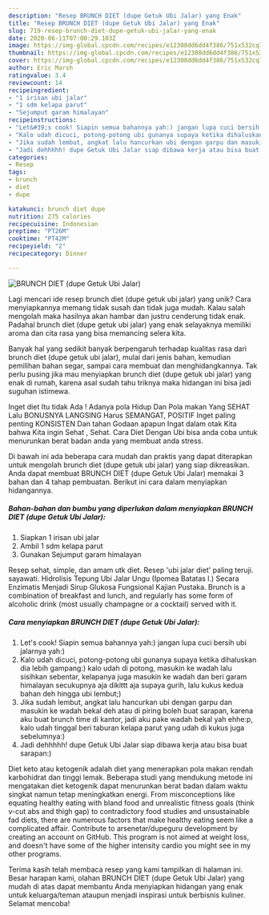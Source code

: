 ```yaml
---
description: "Resep BRUNCH DIET (dupe Getuk Ubi Jalar) yang Enak"
title: "Resep BRUNCH DIET (dupe Getuk Ubi Jalar) yang Enak"
slug: 719-resep-brunch-diet-dupe-getuk-ubi-jalar-yang-enak
date: 2020-06-11T07:00:29.103Z
image: https://img-global.cpcdn.com/recipes/e12308dd6dd4f386/751x532cq70/brunch-diet-dupe-getuk-ubi-jalar-foto-resep-utama.jpg
thumbnail: https://img-global.cpcdn.com/recipes/e12308dd6dd4f386/751x532cq70/brunch-diet-dupe-getuk-ubi-jalar-foto-resep-utama.jpg
cover: https://img-global.cpcdn.com/recipes/e12308dd6dd4f386/751x532cq70/brunch-diet-dupe-getuk-ubi-jalar-foto-resep-utama.jpg
author: Eric Marsh
ratingvalue: 3.4
reviewcount: 14
recipeingredient:
- "1 irisan ubi jalar"
- "1 sdm kelapa parut"
- "Sejumput garam himalayan"
recipeinstructions:
- "Let&#39;s cook! Siapin semua bahannya yah:) jangan lupa cuci bersih ubi jalarnya yah:)"
- "Kalo udah dicuci, potong-potong ubi gunanya supaya ketika dihaluskan dia lebih gampang:) kalo udah di potong, masukin ke wadah lalu sisihkan sebentar, kelapanya juga masukin ke wadah dan beri garam himalayan secukupnya aja dikittt aja supaya gurih, lalu kukus kedua bahan deh hingga ubi lembut;)"
- "Jika sudah lembut, angkat lalu hancurkan ubi dengan garpu dan masukin ke wadah bekal deh atau di piring boleh buat sarapan, karena aku buat brunch time di kantor, jadi aku pake wadah bekal yah ehhe:p, kalo udah tinggal beri taburan kelapa parut yang udah di kukus juga sebelumnya:)"
- "Jadi dehhhhh! dupe Getuk Ubi Jalar siap dibawa kerja atau bisa buat sarapan:)"
categories:
- Resep
tags:
- brunch
- diet
- dupe

katakunci: brunch diet dupe 
nutrition: 275 calories
recipecuisine: Indonesian
preptime: "PT26M"
cooktime: "PT42M"
recipeyield: "2"
recipecategory: Dinner

---
```



![BRUNCH DIET (dupe Getuk Ubi Jalar)](https://img-global.cpcdn.com/recipes/e12308dd6dd4f386/751x532cq70/brunch-diet-dupe-getuk-ubi-jalar-foto-resep-utama.jpg)

Lagi mencari ide resep brunch diet (dupe getuk ubi jalar) yang unik? Cara menyiapkannya memang tidak susah dan tidak juga mudah. Kalau salah mengolah maka hasilnya akan hambar dan justru cenderung tidak enak. Padahal brunch diet (dupe getuk ubi jalar) yang enak selayaknya memiliki aroma dan cita rasa yang bisa memancing selera kita.

Banyak hal yang sedikit banyak berpengaruh terhadap kualitas rasa dari brunch diet (dupe getuk ubi jalar), mulai dari jenis bahan, kemudian pemilihan bahan segar, sampai cara membuat dan menghidangkannya. Tak perlu pusing jika mau menyiapkan brunch diet (dupe getuk ubi jalar) yang enak di rumah, karena asal sudah tahu triknya maka hidangan ini bisa jadi suguhan istimewa.

Inget diet Itu tidak Ada ! Adanya pola Hidup Dan Pola makan Yang SEHAT Lalu BONUSNYA LANGSING Harus SEMANGAT, POSITIF Inget paling penting KONSISTEN Dan tahan Godaan apapun Ingat dalam otak Kita bahwa Kita ingin Sehat , Sehat. Cara Diet Dengan Ubi bisa anda coba untuk menurunkan berat badan anda yang membuat anda stress.


Di bawah ini ada beberapa cara mudah dan praktis yang dapat diterapkan untuk mengolah brunch diet (dupe getuk ubi jalar) yang siap dikreasikan. Anda dapat membuat BRUNCH DIET (dupe Getuk Ubi Jalar) memakai 3 bahan dan 4 tahap pembuatan. Berikut ini cara dalam menyiapkan hidangannya.

<!--inarticleads1-->

##### Bahan-bahan dan bumbu yang diperlukan dalam menyiapkan BRUNCH DIET (dupe Getuk Ubi Jalar):

1. Siapkan 1 irisan ubi jalar
1. Ambil 1 sdm kelapa parut
1. Gunakan Sejumput garam himalayan


Resep sehat, simple, dan amam utk diet. Resep &#39;ubi jalar diet&#39; paling teruji. sayawati. Hidrolisis Tepung Ubi Jalar Ungu (Ipomea Batatas l.) Secara Enzimatis Menjadi Sirup Glukosa Fungsional Kajian Pustaka. Brunch is a combination of breakfast and lunch, and regularly has some form of alcoholic drink (most usually champagne or a cocktail) served with it. 

<!--inarticleads2-->

##### Cara menyiapkan BRUNCH DIET (dupe Getuk Ubi Jalar):

1. Let&#39;s cook! Siapin semua bahannya yah:) jangan lupa cuci bersih ubi jalarnya yah:)
1. Kalo udah dicuci, potong-potong ubi gunanya supaya ketika dihaluskan dia lebih gampang:) kalo udah di potong, masukin ke wadah lalu sisihkan sebentar, kelapanya juga masukin ke wadah dan beri garam himalayan secukupnya aja dikittt aja supaya gurih, lalu kukus kedua bahan deh hingga ubi lembut;)
1. Jika sudah lembut, angkat lalu hancurkan ubi dengan garpu dan masukin ke wadah bekal deh atau di piring boleh buat sarapan, karena aku buat brunch time di kantor, jadi aku pake wadah bekal yah ehhe:p, kalo udah tinggal beri taburan kelapa parut yang udah di kukus juga sebelumnya:)
1. Jadi dehhhhh! dupe Getuk Ubi Jalar siap dibawa kerja atau bisa buat sarapan:)


Diet keto atau ketogenik adalah diet yang menerapkan pola makan rendah karbohidrat dan tinggi lemak. Beberapa studi yang mendukung metode ini mengatakan diet ketogenik dapat menurunkan berat badan dalam waktu singkat namun tetap meningkatkan energi. From misconceptions like equating healthy eating with bland food and unrealistic fitness goals (think v-cut abs and thigh gap) to contradictory food studies and unsustainable fad diets, there are numerous factors that make healthy eating seem like a complicated affair. Contribute to arsenetar/dupeguru development by creating an account on GitHub. This program is not aimed at weight loss, and doesn&#39;t have some of the higher intensity cardio you might see in my other programs. 

Terima kasih telah membaca resep yang kami tampilkan di halaman ini. Besar harapan kami, olahan BRUNCH DIET (dupe Getuk Ubi Jalar) yang mudah di atas dapat membantu Anda menyiapkan hidangan yang enak untuk keluarga/teman ataupun menjadi inspirasi untuk berbisnis kuliner. Selamat mencoba!
